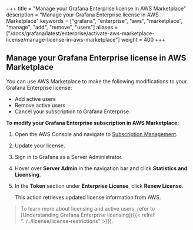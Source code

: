 +++
title = "Manage your Grafana Enterprise license in AWS Marketplace"
description = "Manage your Grafana Enterprise license in AWS Marketplace"
keywords = ["grafana", "enterprise", "aws", "marketplace", "manage", "add", "remove", "users"]
aliases = ["/docs/grafana/latest/enterprise/activate-aws-marketplace-license/manage-license-in-aws-marketplace"]
weight = 400
+++

## Manage your Grafana Enterprise license in AWS Marketplace

You can use AWS Marketplace to make the following modifications to your Grafana Enterprise license:

- Add active users
- Remove active users
- Cancel your subscription to Grafana Enterprise.

**To modify your Grafana Enterprise subscription in AWS Marketplace:**

1. Open the AWS Console and navigate to [Subscription Management](https://console.aws.amazon.com/marketplace/home/subscriptions#/subscriptions).

1. Update your license.

1. Sign in to Grafana as a Server Administrator.

1. Hover over **Server Admin** in the navigation bar and click **Statistics and Licensing**.

1. In the **Token** section under **Enterprise License**, click **Renew License**.

   This action retrieves updated license information from AWS.

> To learn more about licensing and active users, refer to [Understanding Grafana Enterprise licensing]({{< relref "../../license/license-restrictions" >}}).
